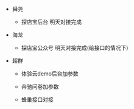 


- 舜尧
  - 探店宝后台 明天对接完成

- 海龙
  - 探店宝公众号 明天对接完成(给接口的情况下)

- 超群
  - 体验云demo后台加参数

  - 奔驰问卷加参数
  - 蜂巢接口对接